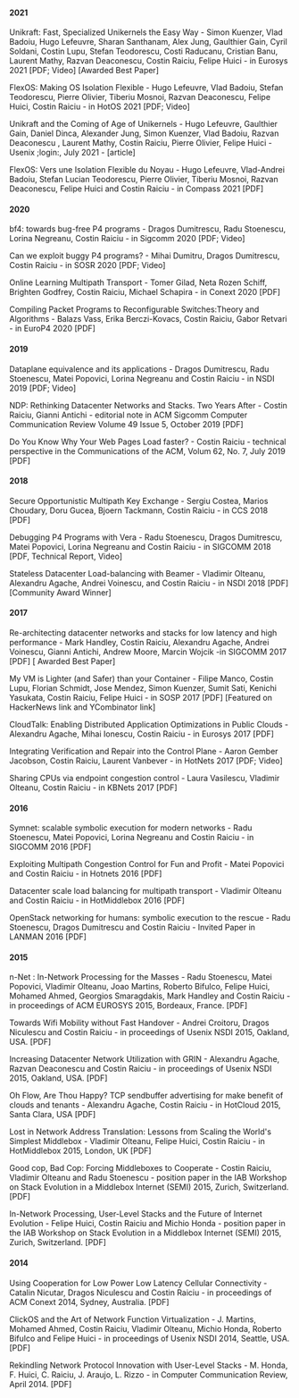 
#### **2021**
Unikraft: Fast, Specialized Unikernels the Easy Way - Simon Kuenzer, Vlad Badoiu, Hugo Lefeuvre, Sharan Santhanam, Alex Jung, Gaulthier Gain, Cyril Soldani, Costin Lupu, Stefan Teodorescu, Costi Raducanu, Cristian Banu, Laurent Mathy, Razvan Deaconescu, Costin Raiciu, Felipe Huici - in Eurosys 2021 [PDF; Video] [Awarded Best Paper]

FlexOS: Making OS Isolation Flexible - Hugo Lefeuvre, Vlad Badoiu, Stefan Teodorescu, Pierre Olivier, Tiberiu Mosnoi, Razvan Deaconescu, Felipe Huici, Costin Raiciu - in HotOS 2021 [PDF; Video]

Unikraft and the Coming of Age of Unikernels - Hugo Lefeuvre, Gaulthier Gain, Daniel Dinca, Alexander Jung, Simon Kuenzer, Vlad Badoiu, Razvan Deaconescu , Laurent Mathy, Costin Raiciu, Pierre Olivier, Felipe Huici - Usenix ;login:, July 2021 - [article]

FlexOS: Vers une Isolation Flexible du Noyau - Hugo Lefeuvre, Vlad-Andrei Badoiu, Stefan Lucian Teodorescu, Pierre Olivier, Tiberiu Mosnoi, Razvan Deaconescu, Felipe Huici and Costin Raiciu - in Compass 2021 [PDF]

#### **2020**
bf4: towards bug-free P4 programs - Dragos Dumitrescu, Radu Stoenescu, Lorina Negreanu, Costin Raiciu - in Sigcomm 2020 [PDF; Video]

Can we exploit buggy P4 programs? - Mihai Dumitru, Dragos Dumitrescu, Costin Raiciu - in SOSR 2020 [PDF; Video]

Online Learning Multipath Transport - Tomer Gilad, Neta Rozen Schiff, Brighten Godfrey, Costin Raiciu, Michael Schapira - in Conext 2020 [PDF]

Compiling Packet Programs to Reconfigurable Switches:Theory and Algorithms - Balazs Vass, Erika Berczi-Kovacs, Costin Raiciu, Gabor Retvari - in EuroP4 2020 [PDF] 

#### **2019**
Dataplane equivalence and its applications - Dragos Dumitrescu, Radu Stoenescu, Matei Popovici, Lorina Negreanu and Costin Raiciu - in NSDI 2019 [PDF; Video]

NDP: Rethinking Datacenter Networks and Stacks. Two Years After - Costin Raiciu, Gianni Antichi - editorial note in ACM Sigcomm Computer Communication Review Volume 49 Issue 5, October 2019 [PDF]

Do You Know Why Your Web Pages Load faster? - Costin Raiciu - technical perspective in the Communications of the ACM, Volum 62, No. 7, July 2019 [PDF]

#### **2018**
Secure Opportunistic Multipath Key Exchange - Sergiu Costea, Marios Choudary, Doru Gucea, Bjoern Tackmann, Costin Raiciu - in CCS 2018 [PDF]

Debugging P4 Programs with Vera - Radu Stoenescu, Dragos Dumitrescu, Matei Popovici, Lorina Negreanu and Costin Raiciu - in SIGCOMM 2018 [PDF, Technical Report, Video]

Stateless Datacenter Load-balancing with Beamer - Vladimir Olteanu, Alexandru Agache, Andrei Voinescu, and Costin Raiciu - in NSDI 2018 [PDF] [Community Award Winner] 

#### **2017**
Re-architecting datacenter networks and stacks for low latency and high performance - Mark Handley, Costin Raiciu, Alexandru Agache, Andrei Voinescu, Gianni Antichi, Andrew Moore, Marcin Wojcik -in SIGCOMM 2017 [PDF] [ Awarded Best Paper]

My VM is Lighter (and Safer) than your Container - Filipe Manco, Costin Lupu, Florian Schmidt, Jose Mendez, Simon Kuenzer, Sumit Sati, Kenichi Yasukata, Costin Raiciu, Felipe Huici - in SOSP 2017 [PDF] [Featured on HackerNews link and YCombinator link]

CloudTalk: Enabling Distributed Application Optimizations in Public Clouds - Alexandru Agache, Mihai Ionescu, Costin Raiciu - in Eurosys 2017 [PDF]

Integrating Verification and Repair into the Control Plane - Aaron Gember Jacobson, Costin Raiciu, Laurent Vanbever - in HotNets 2017 [PDF; Video]

Sharing CPUs via endpoint congestion control - Laura Vasilescu, Vladimir Olteanu, Costin Raiciu - in KBNets 2017 [PDF]

#### **2016**
Symnet: scalable symbolic execution for modern networks - Radu Stoenescu, Matei Popovici, Lorina Negreanu and Costin Raiciu - in SIGCOMM 2016 [PDF]

Exploiting Multipath Congestion Control for Fun and Profit - Matei Popovici and Costin Raiciu - in Hotnets 2016 [PDF]

Datacenter scale load balancing for multipath transport - Vladimir Olteanu and Costin Raiciu - in HotMiddlebox 2016 [PDF]

OpenStack networking for humans: symbolic execution to the rescue - Radu Stoenescu, Dragos Dumitrescu and Costin Raiciu - Invited Paper in LANMAN 2016 [PDF]

#### **2015**

n-Net : In-Network Processing for the Masses - Radu Stoenescu, Matei Popovici, Vladimir Olteanu, Joao Martins, Roberto Bifulco, Felipe Huici, Mohamed Ahmed, Georgios Smaragdakis, Mark Handley and Costin Raiciu - in proceedings of ACM EUROSYS 2015, Bordeaux, France. [PDF]

Towards Wifi Mobility without Fast Handover - Andrei Croitoru, Dragos Niculescu and Costin Raiciu - in proceedings of Usenix NSDI 2015, Oakland, USA. [PDF]

Increasing Datacenter Network Utilization with GRIN - Alexandru Agache, Razvan Deaconescu and Costin Raiciu - in proceedings of Usenix NSDI 2015, Oakland, USA. [PDF]

Oh Flow, Are Thou Happy? TCP sendbuffer advertising for make benefit of clouds and tenants - Alexandru Agache, Costin Raiciu - in HotCloud 2015, Santa Clara, USA [PDF]

Lost in Network Address Translation: Lessons from Scaling the World's Simplest Middlebox - Vladimir Olteanu, Felipe Huici, Costin Raiciu - in HotMiddlebox 2015, London, UK [PDF]

Good cop, Bad Cop: Forcing Middleboxes to Cooperate - Costin Raiciu, Vladimir Olteanu and Radu Stoenescu - position paper in the IAB Workshop on Stack Evolution in a Middlebox Internet (SEMI) 2015, Zurich, Switzerland. [PDF]

In-Network Processing, User-Level Stacks and the Future of Internet Evolution - Felipe Huici, Costin Raiciu and Michio Honda - position paper in the IAB Workshop on Stack Evolution in a Middlebox Internet (SEMI) 2015, Zurich, Switzerland. [PDF] 

#### **2014**
Using Cooperation for Low Power Low Latency Cellular Connectivity - Catalin Nicutar, Dragos Niculescu and Costin Raiciu - in proceedings of ACM Conext 2014, Sydney, Australia. [PDF]

ClickOS and the Art of Network Function Virtualization - J. Martins, Mohamed Ahmed, Costin Raiciu, Vladimir Olteanu, Michio Honda, Roberto Bifulco and Felipe Huici - in proceedings of Usenix NSDI 2014, Seattle, USA. [PDF]

Rekindling Network Protocol Innovation with User-Level Stacks - M. Honda, F. Huici, C. Raiciu, J. Araujo, L. Rizzo - in Computer Communication Review, April 2014. [PDF]
